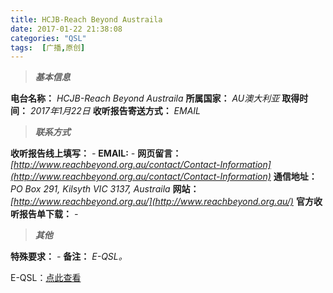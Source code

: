 ```yaml
---
title: HCJB-Reach Beyond Austraila
date: 2017-01-22 21:38:08
categories: "QSL"
tags:  [广播,原创]
---
```

> ***基本信息***

**电台名称：** *HCJB-Reach Beyond Austraila*
**所属国家：** *AU澳大利亚*
**取得时间：** *2017年1月22日*
**收听报告寄送方式：** *EMAIL*

<!--more-->

> ***联系方式***

**收听报告线上填写：** *-*
**EMAIL:** *-*
**网页留言：** *[http://www.reachbeyond.org.au/contact/Contact-Information](http://www.reachbeyond.org.au/contact/Contact-Information)*
**通信地址：** *PO Box 291, Kilsyth VIC 3137, Austraila*
**网站：** *[http://www.reachbeyond.org.au/](http://www.reachbeyond.org.au/)*
**官方收听报告单下载：** *-*

> ***其他***

**特殊要求：** *-*
**备注：** *E-QSL。*

E-QSL：[点此查看](https://cdn-static.ibcl.us/QSL-HCJB_20170122/)
